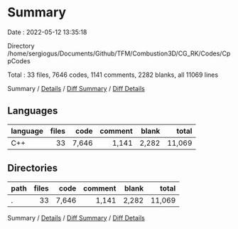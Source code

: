 # Summary

Date : 2022-05-12 13:35:18

Directory /home/sergiogus/Documents/Github/TFM/Combustion3D/CG_RK/Codes/CppCodes

Total : 33 files,  7646 codes, 1141 comments, 2282 blanks, all 11069 lines

Summary / [Details](details.md) / [Diff Summary](diff.md) / [Diff Details](diff-details.md)

## Languages
| language | files | code | comment | blank | total |
| :--- | ---: | ---: | ---: | ---: | ---: |
| C++ | 33 | 7,646 | 1,141 | 2,282 | 11,069 |

## Directories
| path | files | code | comment | blank | total |
| :--- | ---: | ---: | ---: | ---: | ---: |
| . | 33 | 7,646 | 1,141 | 2,282 | 11,069 |

Summary / [Details](details.md) / [Diff Summary](diff.md) / [Diff Details](diff-details.md)
